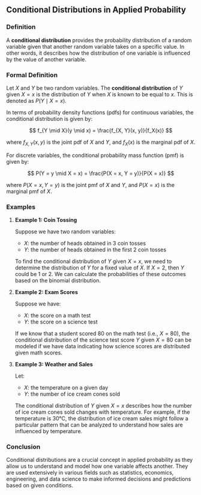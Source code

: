 ## Conditional Distributions in Applied Probability

### Definition

A **conditional distribution** provides the probability distribution of a random variable given that another random variable takes on a specific value. In other words, it describes how the distribution of one variable is influenced by the value of another variable.

### Formal Definition

Let $X$ and $Y$ be two random variables. The **conditional distribution** of $Y$ given $X = x$ is the distribution of $Y$ when $X$ is known to be equal to $x$. This is denoted as $P(Y \mid X = x)$.

In terms of probability density functions (pdfs) for continuous variables, the conditional distribution is given by:

$$ f_{Y \mid X}(y \mid x) = \frac{f_{X, Y}(x, y)}{f_X(x)} $$

where $f_{X, Y}(x, y)$ is the joint pdf of $X$ and $Y$, and $f_X(x)$ is the marginal pdf of $X$.

For discrete variables, the conditional probability mass function (pmf) is given by:

$$ P(Y = y \mid X = x) = \frac{P(X = x, Y = y)}{P(X = x)} $$

where $P(X = x, Y = y)$ is the joint pmf of $X$ and $Y$, and $P(X = x)$ is the marginal pmf of $X$.

### Examples

1. **Example 1: Coin Tossing**

   Suppose we have two random variables:
   
   - $X$: the number of heads obtained in 3 coin tosses
   - $Y$: the number of heads obtained in the first 2 coin tosses

   To find the conditional distribution of $Y$ given $X = x$, we need to determine the distribution of $Y$ for a fixed value of $X$. If $X = 2$, then $Y$ could be 1 or 2. We can calculate the probabilities of these outcomes based on the binomial distribution.

2. **Example 2: Exam Scores**

   Suppose we have:
   
   - $X$: the score on a math test
   - $Y$: the score on a science test

   If we know that a student scored 80 on the math test (i.e., $X = 80$), the conditional distribution of the science test score $Y$ given $X = 80$ can be modeled if we have data indicating how science scores are distributed given math scores.

3. **Example 3: Weather and Sales**

   Let:
   
   - $X$: the temperature on a given day
   - $Y$: the number of ice cream cones sold

   The conditional distribution of $Y$ given $X = x$ describes how the number of ice cream cones sold changes with temperature. For example, if the temperature is 30°C, the distribution of ice cream sales might follow a particular pattern that can be analyzed to understand how sales are influenced by temperature.

### Conclusion

Conditional distributions are a crucial concept in applied probability as they allow us to understand and model how one variable affects another. They are used extensively in various fields such as statistics, economics, engineering, and data science to make informed decisions and predictions based on given conditions.
